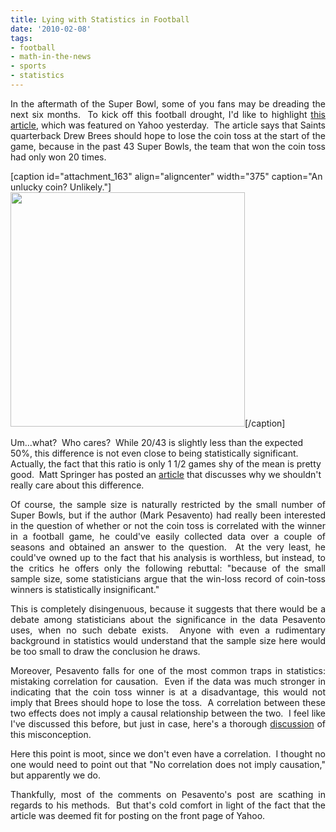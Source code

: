```yaml
---
title: Lying with Statistics in Football
date: '2010-02-08'
tags:
- football
- math-in-the-news
- sports
- statistics
---
```


<div style="text-align: justify;">In the aftermath of the Super Bowl, some of you fans may be dreading the next six months.  To kick off this football drought, I'd like to highlight <a href=" http://sports.yahoo.com/nfl/blog/shutdown_corner/post/If-Saints-win-coin-toss-Super-Bowl-could-be-ove?urn=nfl,217725">this article</a>, which was featured on Yahoo yesterday.  The article says that Saints quarterback Drew Brees should hope to lose the coin toss at the start of the game, because in the past 43 Super Bowls, the team that won the coin toss had only won 20 times.</div>

[caption id="attachment_163" align="aligncenter" width="375" caption="An unlucky coin?  Unlikely."]<a href="http://www.mathgoespop.com/wp-content/uploads/2010/02/xlivcoin.jpg"><img class="size-full wp-image-163" title="xlivcoin" src="http://www.mathgoespop.com/wp-content/uploads/2010/02/xlivcoin.jpg" alt="" width="375" height="375" /></a>[/caption]

Um...what?  Who cares?  While 20/43 is slightly less than the expected 50%, this difference is not even close to being statistically significant.  Actually, the fact that this ratio is only 1 1/2 games shy of the mean is pretty good.  Matt Springer has posted an <a href="http://scienceblogs.com/builtonfacts/2010/02/super_bowl_coin_toss_mathemati.php">article</a> that discusses why we shouldn't really care about this difference.
<div style="text-align: justify;">

Of course, the sample size is naturally restricted by the small number of Super Bowls, but if the author (Mark Pesavento) had really been interested in the question of whether or not the coin toss is correlated with the winner in a football game, he could've easily collected data over a couple of seasons and obtained an answer to the question.  At the very least, he could've owned up to the fact that his analysis is worthless, but instead, to the critics he offers only the following rebuttal: "because of the small sample size, some statisticians argue that the win-loss record of coin-toss winners is statistically insignificant."

This is completely disingenuous, because it suggests that there would be a debate among statisticians about the significance in the data Pesavento uses, when no such debate exists.  Anyone with even a rudimentary background in statistics would understand that the sample size here would be too small to draw the conclusion he draws.

Moreover, Pesavento falls for one of the most common traps in statistics: mistaking correlation for causation.  Even if the data was much stronger in indicating that the coin toss winner is at a disadvantage, this would not imply that Brees should hope to lose the toss.  A correlation between these two effects does not imply a causal relationship between the two.  I feel like I've discussed this before, but just in case, here's a thorough <a href="http://en.wikipedia.org/wiki/Correlation_does_not_imply_causation">discussion</a> of this misconception.

Here this point is moot, since we don't even have a correlation.  I thought no one would need to point out that "No correlation does not imply causation," but apparently we do.

Thankfully, most of the comments on Pesavento's post are scathing in regards to his methods.  But that's cold comfort in light of the fact that the article was deemed fit for posting on the front page of Yahoo.

</div>
